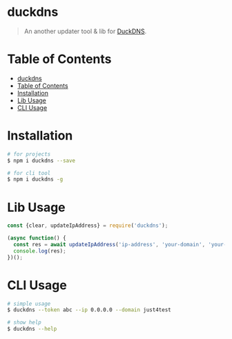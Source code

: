 # duckdns

> An another updater tool & lib for [DuckDNS](https://www.duckdns.org/).

# Table of Contents

- [duckdns](#duckdns)
- [Table of Contents](#table-of-contents)
- [Installation](#installation)
- [Lib Usage](#lib-usage)
- [CLI Usage](#cli-usage)

# Installation

```bash
# for projects
$ npm i duckdns --save

# for cli tool
$ npm i duckdns -g
```

# Lib Usage

```js
const {clear, updateIpAddress} = require('duckdns');

(async function() {
  const res = await updateIpAddress('ip-address', 'your-domain', 'your-token');
  console.log(res);
})();
```

# CLI Usage

```bash
# simple usage
$ duckdns --token abc --ip 0.0.0.0 --domain just4test

# show help
$ duckdns --help
```
